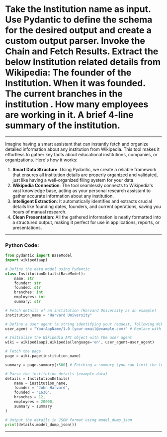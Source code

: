 # Take the Institution name as input. Use Pydantic to define the schema for the desired output and create a custom output parser. Invoke the Chain and Fetch Results. Extract the below Institution related details from Wikipedia: The founder of the Institution. When it was founded. The current branches in the institution . How many employees are working in it. A brief 4-line summary of the institution.

---

Imagine having a smart assistant that can instantly fetch and organize detailed information about any institution from Wikipedia. This tool makes it effortless to gather key facts about educational institutions, companies, or organizations. Here's how it works:

1. **Smart Data Structure**: Using Pydantic, we create a reliable framework that ensures all institution details are properly organized and validated, just like having a well-organized filing system for your data.
2. **Wikipedia Connection**: The tool seamlessly connects to Wikipedia's vast knowledge base, acting as your personal research assistant to gather accurate information about any institution.
3. **Intelligent Extraction**: It automatically identifies and extracts crucial details like founding dates, founders, and current operations, saving you hours of manual research.
4. **Clean Presentation**: All the gathered information is neatly formatted into a structured output, making it perfect for use in applications, reports, or presentations.

---

### Python Code:

```python
from pydantic import BaseModel
import wikipediaapi

# Define the data model using Pydantic
class InstitutionDetails(BaseModel):
	name: str
	founder: str
	founded: str
	branches: int
	employees: int
	summary: str

# Fetch details of an institution (Harvard University as an example)
institution_name = "Harvard University"

# Define a user agent (a string identifying your request, following Wikipedia's policy)
user_agent = "YourAppName/1.0 (your-email@example.com)" # Replace with your app's name and your contact info

# Initialize the Wikipedia API object with the user agent
wiki = wikipediaapi.Wikipedia(language='en', user_agent=user_agent)

# Fetch the page
page = wiki.page(institution_name)

summary = page.summary[:500] # Fetching a summary (you can limit the length)

# Parse the institution details (example data)
details = InstitutionDetails(
	name = institution_name,
	founder = "John Harvard",
	founded = "1636",
	branches = 12,
	employees = 20000,
	summary = summary
)

# Output the details in JSON format using model_dump_json
print(details.model_dump_json())
```
---